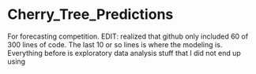 # Cherry_Tree_Predictions
For forecasting competition.
EDIT: realized that github only included 60 of 300 lines of code. 
The last 10 or so lines is where the modeling is.
Everything before is exploratory data analysis stuff that I did not end up using
